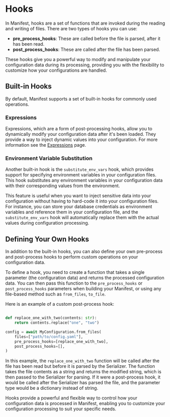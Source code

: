 # Hooks

In Manifest, hooks are a set of functions that are invoked during the reading and writing of files. There are two types of hooks you can use:

- **pre_process_hooks**: These are called before the file is parsed, after it has been read.
- **post_process_hooks**: These are called after the file has been parsed.

These hooks give you a powerful way to modify and manipulate your configuration data during its processing, providing you with the flexibility to customize how your configurations are handled.

## Built-in Hooks

By default, Manifest supports a set of built-in hooks for commonly used operations.

### Expressions
Expressions, which are a form of post-processing hooks, allow you to dynamically modify your configuration data after it's been loaded. They provide a way to inject dynamic values into your configuration. For more information see the [Expressions](/advanced_usage/expressions.md) page.

### Environment Variable Substitution

Another built-in hook is the `substitute_env_vars` hook, which provides support for specifying environment variables in your configuration files. This hook substitutes any environment variables in your configuration data with their corresponding values from the environment.

This feature is useful when you want to inject sensitive data into your configuration without having to hard-code it into your configuration files. For instance, you can store your database credentials as environment variables and reference them in your configuration file, and the `substitute_env_vars` hook will automatically replace them with the actual values during configuration processing.

## Defining Your Own Hooks

In addition to the built-in hooks, you can also define your own pre-process and post-process hooks to perform custom operations on your configuration data.

To define a hook, you need to create a function that takes a single parameter (the configuration data) and returns the processed configuration data. You can then pass this function to the `pre_process_hooks` or `post_process_hooks` parameters when building your Manifest, or using any file-based method such as `from_files`, `to_file`.

Here is an example of a custom post-process hook:

```python

def replace_one_with_two(contents: str):
    return contents.replace("one", "two")

config = await MyConfiguration.from_files(
    files=["path/to/config.yaml"],
    pre_process_hooks=[replace_one_with_two],
    post_process_hooks=[],
)
```

In this example, the `replace_one_with_two` function will be called after the file has been read but before it is parsed by the Serializer. The function takes the file contents as a string and returns the modified string, which is then passed to the Serializer for parsing. If it were a post-process hook, it would be called after the Serializer has parsed the file, and the parameter type would be a dictionary instead of string.

Hooks provide a powerful and flexible way to control how your configuration data is processed in Manifest, enabling you to customize your configuration processing to suit your specific needs.